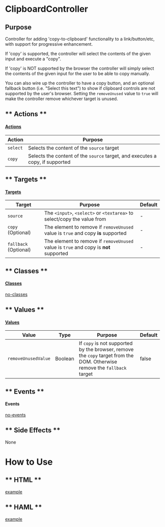 # ClipboardController

## Purpose

Controller for adding 'copy-to-clipboard' functionality to a link/button/etc, with support for progressive enhancement.

If 'copy' is supported, the controller will select the contents of the given input and execute a "copy".

If 'copy' is NOT supported by the browser the controller will simply select the contents of the given input for the user to be able to copy manually.

You can also wire up the controller to have a copy button, and an optional fallback button (i.e. "Select this text") to show if clipboard controls are not supported by the user's browser. Setting the `removeUnused` value to `true` will make the controller remove whichever target is unused.

<!-- tabs:start -->

## ** Actions **

#### [Actions](https://stimulus.hotwire.dev/reference/actions)

| Action | Purpose |
| --- | --- |
| `select` | Selects the content of the `source` target |
| `copy` | Selects the content of the `source` target, and executes a copy, if supported |

## ** Targets **

#### [Targets](https://stimulus.hotwire.dev/reference/targets)

| Target | Purpose | Default |
| --- | --- | --- |
| `source` | The `<input>`, `<select>` or `<textarea>` to select/copy the value from | - |
| `copy` (Optional) | The element to remove if `removeUnused`  value is `true` and copy **is** supported | - |
| `fallback` (Optional) | The element to remove if `removeUnused` value  is `true` and copy is **not** supported | - |

## ** Classes **

#### [Classes](https://stimulus.hotwire.dev/reference/classes)

[no-classes](../_partials/no-classes.md ':include')

## ** Values **

#### [Values](https://stimulus.hotwire.dev/reference/values)

| Value | Type | Purpose | Default |
| --- | --- | --- | --- |
| `removeUnusedValue` | Boolean | If `copy` is not supported by the browser, remove the `copy` target from the DOM. Otherwise remove the `fallback` target | false |

## ** Events **

#### Events

[no-events](../_partials/no-events.md ':include')

## ** Side Effects **

None

<!-- tabs:end -->

# How to Use

<!-- tabs:start -->
## ** HTML **
[example](../examples/clipboard_controller.html ':include :type=code')
## ** HAML **
[example](../examples/clipboard_controller.haml ':include :type=code')
<!-- tabs:end -->


